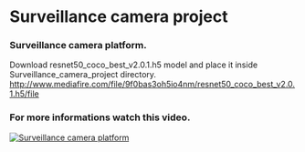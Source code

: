# Surveillance camera project
### Surveillance camera platform.

Download resnet50_coco_best_v2.0.1.h5 model and place it inside Surveillance_camera_project directory. http://www.mediafire.com/file/9f0bas3oh5io4nm/resnet50_coco_best_v2.0.1.h5/file 


### For more informations watch this video.</h3>

[![Surveillance camera platform](http://img.youtube.com/vi/ZxxlywMYHMc/0.jpg)](http://www.youtube.com/watch?v=ZxxlywMYHMc "Surveillance camera platform")

